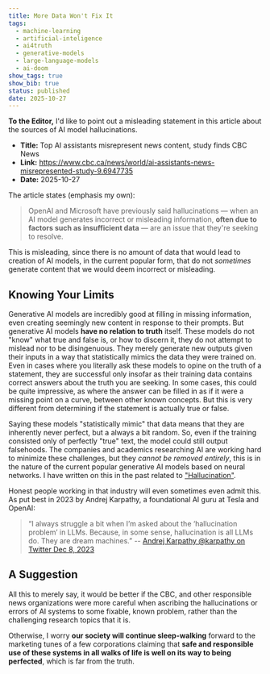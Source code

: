 ```yaml
---
title: More Data Won't Fix It
tags:
  - machine-learning
  - artificial-inteligence
  - ai4truth
  - generative-models
  - large-language-models
  - ai-doom
show_tags: true
show_bib: true
status: published
date: 2025-10-27
---
```


**To the Editor,**
I'd like to point out a misleading statement in this article about the sources of AI model hallucinations. 
- **Title:** Top AI assistants misrepresent news content, study finds CBC News
- **Link:** https://www.cbc.ca/news/world/ai-assistants-news-misrepresented-study-9.6947735
- **Date:** 2025-10-27

The article states (emphasis my own):

> OpenAI and Microsoft have previously said hallucinations — when an AI model generates incorrect or misleading information, **often due to factors such as insufficient data** — are an issue that they're seeking to resolve.

This is misleading, since there is no amount of data that would lead to creation of AI models, in the current popular form, that do not *sometimes* generate content that we would deem incorrect or misleading. 

## Knowing Your Limits
Generative AI models are incredibly good at filling in missing information, even creating seemingly new content in response to their prompts. But generative AI models **have no relation to truth** itself. These models do not "know" what true and false is, or how to discern it, they do not attempt to mislead nor to be disingenuous. They merely generate new outputs given their inputs in a way that statistically mimics the data they were trained on. 
Even in cases where you literally ask these models to opine on the truth of a statement, they are successful only insofar as their training data contains correct answers about the truth you are seeking. In some cases, this could be quite impressive, as where the answer can be filled in as if it were a missing point on a curve, between other known concepts. But this is very different from determining if the statement is actually true or false.

Saying these models "statistically mimic" that data means that they are inherently never perfect, but a always a bit random. So, even if the training consisted only of perfectly "true" text, the model could still output falsehoods. The companies and academics researching AI are working hard to minimize these challenges, but they *cannot be removed entirely*, this is in the nature of the current popular generative AI models based on neural networks. I have written on this in the past related to ["Hallucination"](https://computationallythinking.com/That-Which-Dreams-are-Made-Of/).

Honest people working in that industry will even sometimes even admit this.
As put best in 2023 by Andrej Karpathy, a foundational AI guru at Tesla and OpenAI: 
> “I always struggle a bit when I’m asked about the ‘hallucination problem’ in LLMs. Because, in some sense, hallucination is all LLMs do. They are dream machines.”  -- [Andrej Karpathy @karpathy on Twitter Dec 8, 2023](https://x.com/karpathy/status/1733299213503787018)

## A Suggestion
All this to merely say, it would be better if the CBC, and other responsible news organizations were more careful when ascribing the hallucinations or errors of AI systems to some fixable, known problem, rather than the challenging research topics that it is. 

Otherwise, I worry **our society will continue sleep-walking** forward to the marketing tunes of a few corporations claiming that **safe and responsible use of these systems in all walks of life is well on its way to being perfected**, which is far from the truth. 


